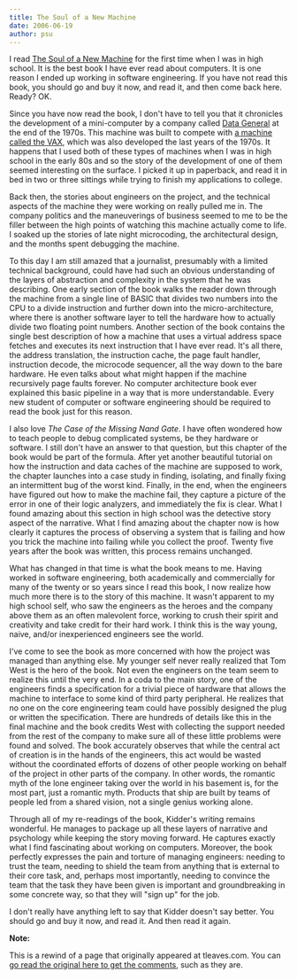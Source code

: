 ```yaml
---
title: The Soul of a New Machine
date: 2006-06-19
author: psu
---
```


I read <a href="http://www.amazon.com/gp/product/0316491977/104-2469561-7025531?v=glance&n=283155">The Soul of a New Machine</a> for the first time when I was in high school. It is the best book I have ever read about computers. It is one reason I ended up working in software engineering. If you have not read this book, you should go and buy it now, and read it, and then come back here. Ready? OK.

Since you have now read the book, I don't have to tell you that it chronicles the development of a mini-computer by a company called <a href="https://en.wikipedia.org/wiki/Data_General">Data General</a> at the end of the 1970s. This machine was built to compete with <a href="https://en.wikipedia.org/wiki/VAX">a machine called the VAX</a>, which was also developed the last years of the 1970s. It happens that I used both of these types of machines when I was in high school in the early 80s and so the story of the development of one of them seemed interesting on the surface. I picked it up in paperback, and read it in bed in two or three sittings while trying to finish my applications to college.

Back then, the stories about engineers on the project, and the technical aspects of the machine they were working on really pulled me in. The company politics and the maneuverings of business seemed to me to be the filler between the high points of watching this machine actually come to life. I soaked up the stories of late night microcoding, the architectural design, and the months spent debugging the machine.

To this day I am still amazed that a journalist, presumably with a limited technical background, could have had such an obvious understanding of the layers of abstraction and complexity in the system that he was describing. One early section of the book walks the reader down through the machine from a single line of BASIC that divides two numbers into the CPU to a divide instruction and further down into the micro-architecture, where there is another software layer to tell the hardware how to actually divide two floating point numbers. Another section of the book contains the single best description of how a machine that uses a virtual address space fetches and executes its next instruction that I have ever read. It's all there, the address translation, the instruction cache, the page fault handler, instruction decode, the microcode sequencer, all the way down to the bare hardware. He even talks about what might happen if the machine recursively page faults forever. No computer architecture book ever explained this basic pipeline in a way that is more understandable. Every new student of computer or software engineering should be required to read the book just for this reason.

I also love *The Case of the Missing Nand Gate*. I have often wondered how to teach people to debug complicated systems, be they hardware or software. I still don't have an answer to that question, but this chapter of the book would be part of the formula. After yet another beautiful tutorial on how the instruction and data caches of the machine are supposed to work, the chapter launches into a case study in finding, isolating, and finally fixing an intermittent bug of the worst kind. Finally, in the end, when the engineers have figured out how to make the machine fail, they capture a picture of the error in one of their logic analyzers, and immediately the fix is clear. What I found amazing about this section in high school was the detective story aspect of the narrative. What I find amazing about the chapter now is how clearly it captures the process of observing a system that is failing and how you trick the machine into failing while you collect the proof. Twenty five years after the book was written, this process remains unchanged.

What has changed in that time is what the book means to me. Having worked in software engineering, both academically and commercially for many of the twenty or so years since I read this book, I now realize how much more there is to the story of this machine. It wasn't apparent to my high school self, who saw the engineers as the heroes and the company above them as an often malevolent force, working to crush their spirit and creativity and take credit for their hard work. I think this is the way young, naive, and/or inexperienced engineers see the world.

I've come to see the book as more concerned with how the project was managed than anything else. My younger self never really realized that Tom West is the hero of the book. Not even the engineers on the team seem to realize this until the very end. In a coda to the main story, one of the engineers finds a specification for a trivial piece of hardware that allows the machine to interface to some kind of third party peripheral. He realizes that no one on the core engineering team could have possibly designed the plug or written the specification. There are hundreds of details like this in the final machine and the book credits West with collecting the support needed from the rest of the company to make sure all of these little problems were found and solved. The book accurately observes that while the central act of creation is in the hands of the engineers, this act would be wasted without the coordinated efforts of dozens of other people working on behalf of the project in other parts of the company. In other words, the romantic myth of the lone engineer taking over the world in his basement is, for the most part, just a romantic myth. Products that ship are built by teams of people led from a shared vision, not a single genius working alone.

Through all of my re-readings of the book, Kidder's writing remains wonderful. He manages to package up all these layers of narrative and psychology while keeping the story moving forward. He captures exactly what I find fascinating about working on computers. Moreover, the book perfectly expresses the pain and torture of managing engineers: needing to trust the team, needing to shield the team from anything that is external to their core task, and, perhaps most importantly, needing to convince the team that the task they have been given is important and groundbreaking in some concrete way, so that they will "sign up" for the job.

I don't really have anything left to say that Kidder doesn't say better. You should go and buy it now, and read it. And then read it again.

**Note:**

This is a rewind of a page that originally appeared at tleaves.com. You can <a href="http://tleaves.com/2006/06/19/the-soul-of-a-new-machine/index.html">go read the original here to get the comments</a>, such as they are.